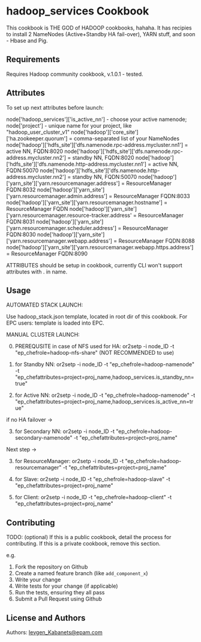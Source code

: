 hadoop_services Cookbook
========================
This cookbook is THE GOD of HADOOP cookbooks, hahaha.
It has recipies to install 2 NameNodes (Active+Standby HA fail-over), YARN stuff, and soon - Hbase and Pig.

Requirements
------------
Requires Hadoop community cookbook, v.1.0.1 - tested.

Attributes
----------
To set up next attributes before launch:

node['hadoop_services']['is_active_nn'] - choose your active namenode;
node['project'] - unique name for your project, like "hadoop_user_cluster_v1"
node['hadoop']['core_site']['ha.zookeeper.quorum'] = comma-separated list of your NameNodes
node['hadoop']['hdfs_site']['dfs.namenode.rpc-address.mycluster.nn1'] = active NN, FQDN:8020
node['hadoop']['hdfs_site']['dfs.namenode.rpc-address.mycluster.nn2'] = standby NN, FQDN:8020
node['hadoop']['hdfs_site']['dfs.namenode.http-address.mycluster.nn1'] = active NN, FQDN:50070 
node['hadoop']['hdfs_site']['dfs.namenode.http-address.mycluster.nn2'] = standby NN, FQDN:50070
node['hadoop']['yarn_site']['yarn.resourcemanager.address'] = ResourceManager FQDN:8032
node['hadoop']['yarn_site']['yarn.resourcemanager.admin.address'] = ResourceManager FQDN:8033
node['hadoop']['yarn_site']['yarn.resourcemanager.hostname'] = ResourceManager FQDN
node['hadoop']['yarn_site']['yarn.resourcemanager.resource-tracker.address' = ResourceManager FQDN:8031
node['hadoop']['yarn_site']['yarn.resourcemanager.scheduler.address'] = ResourceManager FQDN:8030
node['hadoop']['yarn_site']['yarn.resourcemanager.webapp.address'] = ResourceManager FQDN:8088
node['hadoop']['yarn_site']['yarn.resourcemanager.webapp.https.address'] = ResourceManager FQDN:8090

ATTRIBUTES should be setup in cookbook, currently CLI won't support attributes with . in name.

Usage
-----

AUTOMATED STACK LAUNCH:

Use hadoop_stack.json template, located in root dir of this cookbook.
For EPC users: template is loaded into EPC.

MANUAL CLUSTER LAUNCH:

0. PREREQUSITE in case of NFS used for HA: or2setp -i node_ID -t "ep_chefrole=hadoop-nfs-share" (NOT RECOMMENDED to use)

1. for Standby NN: or2setp -i node_ID -t "ep_chefrole=hadoop-namenode" -t "ep_chefattributes=project=proj_name,hadoop_services.is_standby_nn=true"

2. for Active NN: or2setp -i node_ID -t "ep_chefrole=hadoop-namenode" -t "ep_chefattributes=project=proj_name,hadoop_services.is_active_nn=true"

if no HA failover -> 

3. for Secondary NN: or2setp -i node_ID -t "ep_chefrole=hadoop-secondary-namenode" -t "ep_chefattributes=project=proj_name"

Next step ->

3. for ResourceManager: or2setp -i node_ID -t "ep_chefrole=hadoop-resourcemanager" -t "ep_chefattributes=project=proj_name"

4. for Slave: or2setp -i node_ID -t "ep_chefrole=hadoop-slave" -t "ep_chefattributes=project=proj_name"

5. for Client: or2setp -i node_ID -t "ep_chefrole=hadoop-client" -t "ep_chefattributes=project=proj_name"



Contributing
------------
TODO: (optional) If this is a public cookbook, detail the process for contributing. If this is a private cookbook, remove this section.

e.g.
1. Fork the repository on Github
2. Create a named feature branch (like `add_component_x`)
3. Write your change
4. Write tests for your change (if applicable)
5. Run the tests, ensuring they all pass
6. Submit a Pull Request using Github

License and Authors
-------------------
Authors: Ievgen_Kabanets@epam.com
